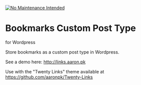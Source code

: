 [![No Maintenance Intended](http://unmaintained.tech/badge.svg)](http://unmaintained.tech/)

# Bookmarks Custom Post Type
for Wordpress

Store bookmarks as a custom post type in Wordpress.

See a demo here: http://links.aaron.pk

Use with the "Twenty Links" theme available at
https://github.com/aaronpk/Twenty-Links

